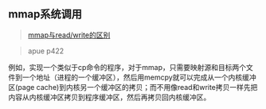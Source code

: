 ## mmap系统调用


> [mmap与read/write的区别](http://www.cnblogs.com/beifei/archive/2011/06/12/2078840.html)

> apue p422

例如，实现一个类似于cp命令的程序，对于mmap，只需要映射源和目标两个文件到一个地址（进程的一个缓冲区），然后用memcpy就可以完成从一个内核缓冲区(page cache)到内核另一个缓冲区的拷贝；而不用像read和write拷贝一样先把内容从内核缓冲区拷贝到程序缓冲区，然后再拷贝回内核缓冲区。
